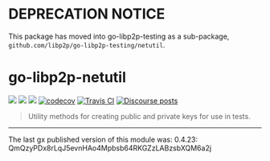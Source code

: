 # DEPRECATION NOTICE

This package has moved into go-libp2p-testing as a sub-package,
`github.com/libp2p/go-libp2p-testing/netutil`.

go-libp2p-netutil
==================

[![](https://img.shields.io/badge/made%20by-Protocol%20Labs-blue.svg?style=flat-square)](https://protocol.ai)
[![](https://img.shields.io/badge/project-libp2p-yellow.svg?style=flat-square)](http://libp2p.io/)
[![](https://img.shields.io/badge/freenode-%23libp2p-yellow.svg?style=flat-square)](http://webchat.freenode.net/?channels=%23libp2p)
[![codecov](https://codecov.io/gh/libp2p/go-libp2p-netutil/branch/master/graph/badge.svg)](https://codecov.io/gh/libp2p/go-libp2p-netutil)
[![Travis CI](https://travis-ci.org/libp2p/go-libp2p-netutil.svg?branch=master)](https://travis-ci.org/libp2p/go-libp2p-netutil)
[![Discourse posts](https://img.shields.io/discourse/https/discuss.libp2p.io/posts.svg)](https://discuss.libp2p.io)

> Utility methods for creating public and private keys for use in tests.

---

The last gx published version of this module was: 0.4.23: QmQzyPDx8rLqJ5evnHAo4Mpbsb64RKGZzLABzsbXQM6a2j
